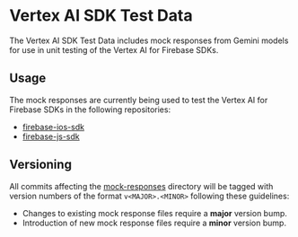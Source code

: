 # Vertex AI SDK Test Data
The Vertex AI SDK Test Data includes mock responses from Gemini models for use in unit testing of the Vertex AI for Firebase SDKs.

## Usage
The mock responses are currently being used to test the Vertex AI for Firebase SDKs in the following repositories:
- [firebase-ios-sdk](https://github.com/firebase/firebase-ios-sdk/)
- [firebase-js-sdk](https://github.com/firebase/firebase-js-sdk/)

## Versioning
All commits affecting the [mock-responses](https://github.com/FirebaseExtended/vertexai-sdk-test-data/tree/main/mock-responses) directory will be tagged with version numbers of the format `v<MAJOR>.<MINOR>` following these guidelines:
- Changes to existing mock response files require a **major** version bump.
- Introduction of new mock response files require a **minor** version bump.
